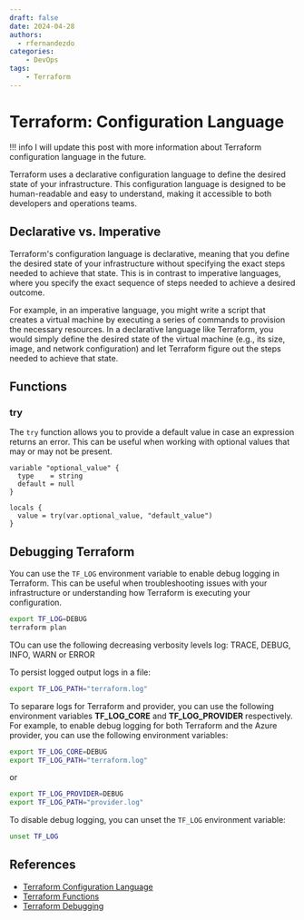 ```yaml
---
draft: false
date: 2024-04-28
authors:
  - rfernandezdo
categories:
    - DevOps
tags:
    - Terraform
---
```

# Terraform: Configuration Language

!!! info
    I will update this post with more information about Terraform configuration language in the future.

Terraform uses a declarative configuration language to define the desired state of your infrastructure. This configuration language is designed to be human-readable and easy to understand, making it accessible to both developers and operations teams.

## Declarative vs. Imperative

Terraform's configuration language is declarative, meaning that you define the desired state of your infrastructure without specifying the exact steps needed to achieve that state. This is in contrast to imperative languages, where you specify the exact sequence of steps needed to achieve a desired outcome.

For example, in an imperative language, you might write a script that creates a virtual machine by executing a series of commands to provision the necessary resources. In a declarative language like Terraform, you would simply define the desired state of the virtual machine (e.g., its size, image, and network configuration) and let Terraform figure out the steps needed to achieve that state.

## Functions

### try

The `try` function allows you to provide a default value in case an expression returns an error. This can be useful when working with optional values that may or may not be present.

```hcl
variable "optional_value" {
  type    = string
  default = null
}

locals {
  value = try(var.optional_value, "default_value")
}
```


## Debugging Terraform

You can use the `TF_LOG` environment variable to enable debug logging in Terraform. This can be useful when troubleshooting issues with your infrastructure or understanding how Terraform is executing your configuration.

```bash
export TF_LOG=DEBUG
terraform plan
```

TOu can use the following decreasing verbosity levels log:  TRACE, DEBUG, INFO, WARN or ERROR

To persist logged output logs in a file:

```bash
export TF_LOG_PATH="terraform.log"
```

To separare logs for Terraform and provider, you can use the following environment variables **TF_LOG_CORE** and **TF_LOG_PROVIDER** respectively. For example, to enable debug logging for both Terraform and the Azure provider, you can use the following environment variables:

```bash
export TF_LOG_CORE=DEBUG
export TF_LOG_PATH="terraform.log"

```

or 

```bash
export TF_LOG_PROVIDER=DEBUG
export TF_LOG_PATH="provider.log"
```	

To disable debug logging, you can unset the `TF_LOG` environment variable:

```bash
unset TF_LOG
```

## References

- [Terraform Configuration Language](https://www.terraform.io/docs/language/index.html)
- [Terraform Functions](https://www.terraform.io/docs/language/functions/index.html)
- [Terraform Debugging](https://www.terraform.io/docs/internals/debugging.html)
